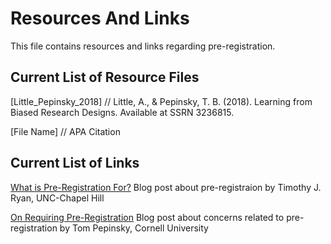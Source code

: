 # Resources And Links

This file contains resources and links regarding pre-registration. 


## Current List of Resource Files

[Little_Pepinsky_2018] // Little, A., & Pepinsky, T. B. (2018). Learning from Biased Research Designs. Available at SSRN 3236815.

[File Name] // APA Citation


## Current List of Links 

[What is Pre-Registration For?](https://timryan.web.unc.edu/2021/01/16/what-is-pre-registration-for/) Blog post about pre-registraion by Timothy J. Ryan, UNC-Chapel Hill

[On Requiring Pre-Registration](https://tompepinsky.com/2021/01/16/on-requiring-pre-registration/) Blog post about concerns related to pre-registration by Tom Pepinsky, Cornell University
